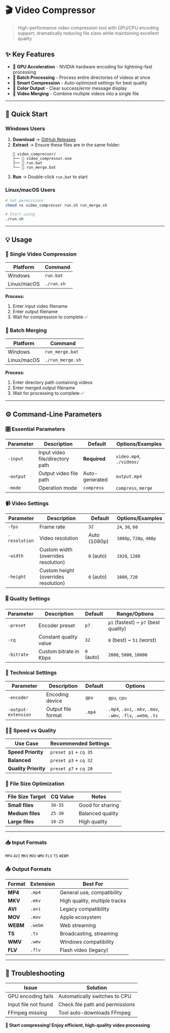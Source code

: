 # 🎬 Video Compressor

> High-performance video compression tool with GPU/CPU encoding support, dramatically reducing file sizes while maintaining excellent quality

## ✨ Key Features

- 🚀 **GPU Acceleration** - NVIDIA hardware encoding for lightning-fast processing
- 📁 **Batch Processing** - Process entire directories of videos at once
- 🎯 **Smart Compression** - Auto-optimized settings for best quality
- 🎨 **Color Output** - Clear success/error message display
- 🔄 **Video Merging** - Combine multiple videos into a single file

---

## 🚀 Quick Start

### Windows Users

1. **Download** → [GitHub Releases](https://github.com/911218sky/video_compressor/releases)
2. **Extract** → Ensure these files are in the same folder:
   ```
   📁 video_compressor/
   ├── 🔧 video_compressor.exe
   ├── 📝 run.bat
   └── 📝 run_merge.bat
   ```
3. **Run** → Double-click `run.bat` to start

### Linux/macOS Users

```bash
# Set permissions
chmod +x video_compressor run.sh run_merge.sh

# Start using
./run.sh
```

---

## 💡 Usage

### 🎯 Single Video Compression

| Platform | Command |
|----------|---------|
| Windows | `run.bat` |
| Linux/macOS | `./run.sh` |

**Process:**
1. Enter input video filename
2. Enter output filename  
3. Wait for compression to complete ✅

### 📁 Batch Merging

| Platform | Command |
|----------|---------|
| Windows | `run_merge.bat` |
| Linux/macOS | `./run_merge.sh` |

**Process:**
1. Enter directory path containing videos
2. Enter merged output filename
3. Wait for processing to complete ✅

---

## ⚙️ Command-Line Parameters

### 🎛️ Essential Parameters

| Parameter | Description | Default | Options/Examples |
|-----------|-------------|---------|------------------|
| `-input` | Input video file/directory path | **Required** | `video.mp4`, `./videos/` |
| `-output` | Output video file path | Auto-generated | `output.mp4` |
| `-mode` | Operation mode | `compress` | `compress`, `merge` |

### 📹 Video Settings

| Parameter | Description | Default | Options/Examples |
|-----------|-------------|---------|------------------|
| `-fps` | Frame rate | `32` | `24`, `30`, `60` |
| `-resolution` | Video resolution | Auto (1080p) | `1080p`, `720p`, `480p` |
| `-width` | Custom width (overrides resolution) | `0` (auto) | `1920`, `1280` |
| `-height` | Custom height (overrides resolution) | `0` (auto) | `1080`, `720` |

### 🎚️ Quality Settings

| Parameter | Description | Default | Range/Options |
|-----------|-------------|---------|---------------|
| `-preset` | Encoder preset | `p7` | `p1` (fastest) ~ `p7` (best quality) |
| `-cq` | Constant quality value | `32` | `0` (best) ~ `51` (worst) |
| `-bitrate` | Custom bitrate in Kbps | `0` (auto) | `2000`, `5000`, `10000` |

### 🔧 Technical Settings

| Parameter | Description | Default | Options |
|-----------|-------------|---------|---------|
| `-encoder` | Encoding device | `gpu` | `gpu`, `cpu` |
| `-output-extension` | Output file format | `.mp4` | `.mp4`, `.avi`, `.mkv`, `.mov`, `.wmv`, `.flv`, `.webm`, `.ts` |

### 🏃‍♂️ Speed vs Quality

| Use Case | Recommended Settings |
|----------|---------------------|
| **Speed Priority** | `preset p1` + `cq 35` |
| **Balanced** | `preset p3` + `cq 32` |
| **Quality Priority** | `preset p7` + `cq 20` |

### 💾 File Size Optimization

| File Size Target | CQ Value | Notes |
|------------------|----------|-------|
| **Small files** | `30-35` | Good for sharing |
| **Medium files** | `25-30` | Balanced quality |
| **Large files** | `18-25` | High quality |

---

### 📥 Input Formats
`MP4` `AVI` `MKV` `MOV` `WMV` `FLV` `TS` `WEBM`

### 📤 Output Formats  
| Format | Extension | Best For |
|--------|-----------|----------|
| **MP4** | `.mp4` | General use, compatibility |
| **MKV** | `.mkv` | High quality, multiple tracks |
| **AVI** | `.avi` | Legacy compatibility |
| **MOV** | `.mov` | Apple ecosystem |
| **WEBM** | `.webm` | Web streaming |
| **TS** | `.ts` | Broadcasting, streaming |
| **WMV** | `.wmv` | Windows compatibility |
| **FLV** | `.flv` | Flash video (legacy) |

---

## 🔧 Troubleshooting

| Issue | Solution |
|-------|----------|
| GPU encoding fails | Automatically switches to CPU |
| Input file not found | Check file path and permissions |
| FFmpeg missing | Tool auto-downloads FFmpeg |


**🚀 Start compressing! Enjoy efficient, high-quality video processing**